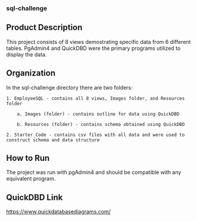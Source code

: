### sql-challenge

## Product Description
This project consists of 8 views demostrating specific data from 6 different tables. PgAdmin4 and QuickDBD were the primary programs utilized to display the data.

## Organization
In the sql-challenge directory there are two folders: 

    1. EmployeeSQL - contains all 8 views, Images folder, and Resources folder

        a. Images (folder) - contains outline for data using QuickDBD

        b. Resources (folder) - contains schema obtained using QuickDBD

    2. Starter_Code - contains csv files with all data and were used to construct schema and data structure

## How to Run
The project was run with pgAdmin4 and should be compatible with any equivalent program.


## QuickDBD Link
https://www.quickdatabasediagrams.com/
